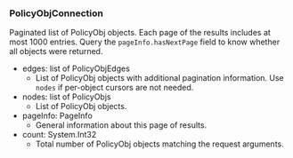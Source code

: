 ### PolicyObjConnection
Paginated list of PolicyObj objects. Each page of the results includes at most 1000 entries. Query the `pageInfo.hasNextPage` field to know whether all objects were returned.

- edges: list of PolicyObjEdges
  - List of PolicyObj objects with additional pagination information. Use `nodes` if per-object cursors are not needed.
- nodes: list of PolicyObjs
  - List of PolicyObj objects.
- pageInfo: PageInfo
  - General information about this page of results.
- count: System.Int32
  - Total number of PolicyObj objects matching the request arguments.

